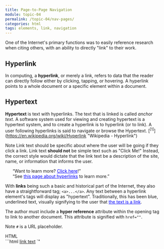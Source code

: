 ```yaml
---
title: Page-to-Page Navigation
module: topic-04
permalink: /topic-04/nav-pages/
categories: html
tags: elements, link, navigation
---
```


<div class="divider-heading"></div>

One of the Internet's primary functions was to easily reference research when citing others, with an ability to directly "link" to their work.


## Hyperlink
In computing, a **hyperlink**, or merely a link, refers to data that the reader can directly follow either by clicking, tapping, or hovering. A hyperlink points to a whole document or a specific element within a document.


## Hypertext
**Hypertext** is text with hyperlinks. The text that is linked is called _anchor text_. A software system used for viewing and creating hypertext is a hypertext system, and to create a hyperlink is to hyperlink (or to link). A user following hyperlinks is said to navigate or browse the Hypertext. [<sup>\[1]</sup>](https://en.wikipedia.org/wiki/Hyperlink "Wikipedia - Hyperlink")

<span class= "label label-info">Note</span> Link text should be specific about where the user will be going if they click a link. Link text **should not** be simple text such as "Click Me!" Instead, the correct style would dictate that the link text be a description of the site, name, or information that informs the user.

<ul style="list-style-type: none">
  <li class="icon-con">“Want to learn more? <a href="#" style="color: blue; text-decoration: underline">Click here</a>!”</li>
  <li class="icon-pro">“See <a href="#" style="color: blue; text-decoration: underline">this page about hyperlinks</a> to learn more.”</li>
</ul>


<div class="divider-heading"></div>

With **links** being such a basic and historical part of the Internet, they also have a straightforward tag; `<a>...</a>`. Any text between a hyperlink element's tags will display as "hypertext". Traditionally, this has been blue, underlined text, visually signifying to the user that <a href="#" style="color: blue; text-decoration: underline">the text is a link</a>.

The author must include a **hyper reference** attribute within the opening tag to link to another document. This attribute is signified with `href=""`.

<span class="label label-info">Note</span> `#` is a URL placeholder.


<div id="code-heading">HTML</div>
```html
<a href="#">link text</a>
`"


<div class="external-embed">
  <p data-height="400" data-theme-id="30567" data-slug-hash="aLWJpd" data-default-tab="html,result" data-user="Media-Ed-Online" data-pen-title="HTML Links (No Target)" class="codepen"></p>
</div>
